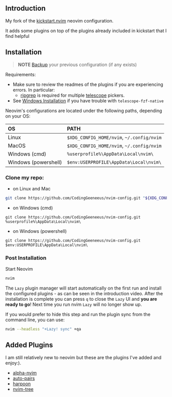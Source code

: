

## Introduction

My fork of the [kickstart.nvim](https://github.com/nvim-lua/kickstart.nvim) neovim configuration.

It adds some plugins on top of the plugins already included in kickstart that I find helpful 

## Installation

> **NOTE** 
> [Backup](#FAQ) your previous configuration (if any exists)

Requirements:
* Make sure to review the readmes of the plugins if you are experiencing errors. In particular:
  * [ripgrep](https://github.com/BurntSushi/ripgrep#installation) is required for multiple [telescope](https://github.com/nvim-telescope/telescope.nvim#suggested-dependencies) pickers.
* See [Windows Installation](#Windows-Installation) if you have trouble with `telescope-fzf-native`

Neovim's configurations are located under the following paths, depending on your OS:

| OS | PATH |
| :- | :--- |
| Linux | `$XDG_CONFIG_HOME/nvim`, `~/.config/nvim` |
| MacOS | `$XDG_CONFIG_HOME/nvim`, `~/.config/nvim` |
| Windows (cmd)| `%userprofile%\AppData\Local\nvim\` |
| Windows (powershell)| `$env:USERPROFILE\AppData\Local\nvim\` |


### Clone my repo:

- on Linux and Mac
```sh
git clone https://github.com/CodingGeeneeus/nvim-config.git "${XDG_CONFIG_HOME:-$HOME/.config}"/nvim
```

- on Windows (cmd)
```
git clone https://github.com/CodingGeeneeus/nvim-config.git %userprofile%\AppData\Local\nvim\ 
```

- on Windows (powershell)
```
git clone https://github.com/CodingGeeneeus/nvim-config.git $env:USERPROFILE\AppData\Local\nvim\ 
```

### Post Installation

Start Neovim

```sh
nvim
```

The `Lazy` plugin manager will start automatically on the first run and install the configured plugins - as can be seen in the introduction video. After the installation is complete you can press `q` to close the `Lazy` UI and **you are ready to go**! Next time you run nvim `Lazy` will no longer show up.

If you would prefer to hide this step and run the plugin sync from the command line, you can use:

```sh
nvim --headless "+Lazy! sync" +qa
```


## Added Plugins

I am still relatively new to neovim but these are the plugins I've added and enjoy:).

* [alpha-nvim](https://github.com/goolord/alpha-nvim) 
* [auto-pairs](https://github.com/jiangmiao/auto-pairs) 
* [harpoon](https://github.com/ThePrimeagen/harpoon) 
* [nvim-tree](https://github.com/nvim-tree/nvim-tree.lua) 


